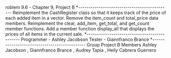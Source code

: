 roblem 9.6 - Chapter 9, Project B
*---------------------------------------------
Reimplement the CashRegister class so that it keeps track of the price of each
added item in a vector<double>. Remove the item_count and total_price data members.
Reimplement the clear, add_item, get_total, and get_count member functions.
Add a member function display_all that displays the prices of all items in the current sale.
*---------------------------------------------
Programmer - Ashley Jacobson
Tester - Giannfranco Brance
*---------------------------------------------
Group Project B
Members
Ashley Jacobson ,
Giannfranco Brance ,
Audrey Tapia ,
Heily Cabrera Guerrero
